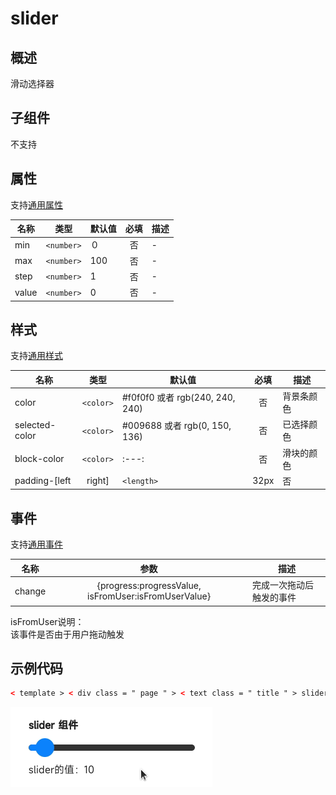 <!-- 源地址: https://iot.mi.com/vela/quickapp/zh/components/form/slider.html -->

# slider

## 概述

滑动选择器

## 子组件

不支持

## 属性

支持[通用属性](</vela/quickapp/zh/components/general/properties.html>)

名称 | 类型 | 默认值 | 必填 | 描述  
---|:---:|---|:---:|---  
min | `<number>` | ０ | 否 | -  
max | `<number>` | 100 | 否 | -  
step | `<number>` | 1 | 否 | -  
value | `<number>` | 0 | 否 | -  
  
## 样式

支持[通用样式](</vela/quickapp/zh/components/general/style.html>)

名称 | 类型 | 默认值 | 必填 | 描述  
---|:---:|---|:---:|---  
color | `<color>` | #f0f0f0 或者 rgb(240, 240, 240) | 否 | 背景条颜色  
selected-color | `<color>` | #009688 或者 rgb(0, 150, 136) | 否 | 已选择颜色  
block-color | `<color>` |:---:| 否 | 滑块的颜色  
padding-[left|right] | `<length>` | 32px | 否 | 左右边距  
  
## 事件

支持[通用事件](</vela/quickapp/zh/components/general/events.html>)

名称 | 参数 | 描述  
---|:---:|---  
change | {progress:progressValue, isFromUser:isFromUserValue} | 完成一次拖动后触发的事件   
isFromUser说明：  
该事件是否由于用户拖动触发  
  
## 示例代码
```html
< template > < div class = " page " > < text class = " title " > slider 组件 </ text > < slider class = " slider " min = " 0 " max = " 100 " step = " 10 " value = " {{ initialSliderValue }} " onchange = " onSliderChange " > </ slider > < text > slider的值：{{ sliderValue }} </ text > </ div > </ template > < script > export default { private : { initialSliderValue : 10 , sliderValue : null } , onSliderChange (e) { this.sliderValue = e.progress } } </ script > < style > .page { flex-direction : column ; padding : 30px ; background-color : #ffffff ; } .title { font-weight : bold ; } .slider { margin-top : 20px ; margin-bottom : 20px ; padding-left : 0 ; padding-right : 0 ; } </ style >
```

![](../../images/slider.gif)
